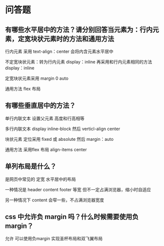 # 问答题

## 有哪些水平居中的方法？请分别回答当元素为：行内元素，定宽块状元素时的方法和通用方法

行内元素 采用 text-align：center 会将内含元素水平居中

不定宽块状元素：转为行内元素 display：inline 再采用和行内元素相同的方法 display：inline

定宽块状元素采用 margin 0 auto

通用方法 flex 布局

## 有哪些垂直居中的方法？

单行内联文本 设置父元素 高度和行高相等

多行内联文本 display inline-block 然后 verticl-align center

块状元素 定位采用 fixed 或 absolute 然后 margin：auto

通用方法 采用flex 布局 align-items center

## 单列布局是什么？

是网页中常见的 定宽 水平居中的布局

一种情况是 header content footer 等宽 但不一定占满浏览器，缩小时自适应

另一种情况下 content 会窄一些，不占满浏览器宽度

## css 中允许负 margin 吗？什么时候需要使用负 margin？

允许 可以使用负margin 实现圣杯布局和双飞翼布局


